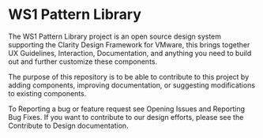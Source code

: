 
# WS1 Pattern Library

The WS1 Pattern Library project is an open source design system supporting the Clarity Design Framework for VMware, this brings together UX Guidelines, Interaction, Documentation, and anything you need to build out and further customize these components.

The purpose of this repository is to be able to contribute to this project by adding components, improving documentation, or suggesting modifications to existing components.

To Reporting a bug or feature request see Opening Issues and Reporting Bug Fixes.
If you want to contribute to our design efforts, please see the Contribute to Design documentation.

